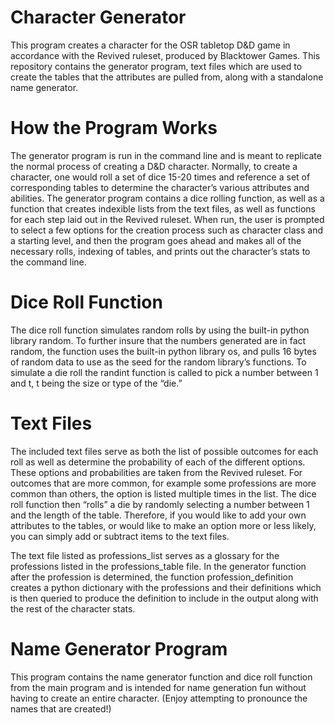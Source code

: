 # Character Generator

This program creates a character for the OSR tabletop D&D game in accordance with the Revived ruleset, produced by Blacktower Games. This repository contains the generator program, text files which are used to create the tables that the attributes are pulled from, along with a standalone name generator.

# How the Program Works
The generator program is run in the command line and is meant to replicate the normal process of creating a D&D character. Normally, to create a character, one would roll a set of dice 15-20 times and reference a set of corresponding tables to determine the character’s various attributes and abilities. The generator program contains a dice rolling function, as well as a function that creates indexible lists from the text files, as well as functions for each step laid out in the Revived ruleset. When run, the user is prompted to select a few options for the creation process such as character class and a starting level, and then the program goes ahead and makes all of the necessary rolls, indexing of tables, and prints out the character’s stats to the command line.

# Dice Roll Function
The dice roll function simulates random rolls by using the built-in python library random. To further insure that the numbers generated are in fact random, the function uses the built-in python library os, and pulls 16 bytes of random data to use as the seed for the random library’s functions. To simulate a die roll the randint function is called to pick a number between 1 and t, t being the size or type of the “die.”

# Text Files
The included text files serve as both the list of possible outcomes for each roll as well as determine the probability of each of the different options. These options and probabilities are taken from the Revived ruleset. For outcomes that are more common, for example some professions are more common than others, the option is listed multiple times in the list. The dice roll function then “rolls” a die by randomly selecting a number between 1 and the length of the table. Therefore, if you would like to add your own attributes to the tables, or would like to make an option more or less likely, you can simply add or subtract items to the text files.

The text file listed as professions_list serves as a glossary for the professions listed in the professions_table file. In the generator function after the profession is determined, the function profession_definition creates a python dictionary with the professions and their definitions which is then queried to produce the definition to include in the output along with the rest of the character stats.

# Name Generator Program
This program contains the name generator function and dice roll function from the main program and is intended for name generation fun without having to create an entire character. (Enjoy attempting to pronounce the names that are created!)
